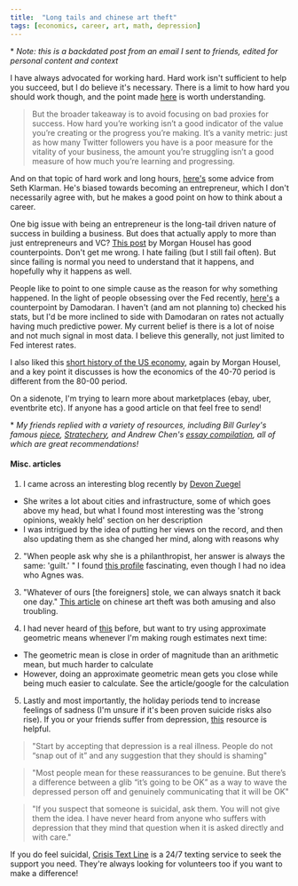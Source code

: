 ```yaml
---
title:  "Long tails and chinese art theft"
tags: [economics, career, art, math, depression]
---
```


\* *Note: this is a backdated post from an email I sent to friends, edited for personal content and context*

I have always advocated for working hard. Hard work isn't sufficient to help you succeed, but I do believe it's necessary. There is a limit to how hard you should work though, and the point made [here](https://www.nateliason.com/blog/struggle-porn "struggle porn")
 is worth understanding.

> But the broader takeaway is to avoid focusing on bad proxies for success. How hard you’re working isn’t a good indicator of the value you’re creating or the progress you’re making. It’s a vanity metric: just as how many Twitter followers you have is a poor measure for the vitality of your business, the amount you’re struggling isn’t a good measure of how much you’re learning and progressing.

And on that topic of hard work and long hours, [here's](https://community.intelligentfanatics.com/t/seth-klarmans-career-advice/1468 "Klarman advice") some advice from Seth Klarman. He's biased towards becoming an entrepreneur, which I don't necessarily agree with, but he makes a good point on how to think about a career. 

One big issue with being an entrepreneur is the long-tail driven nature of success in building a business. But does that actually apply to more than just entrepreneurs and VC? [This post](https://www.collaborativefund.com/blog/tails-you-win/ "tails you win") by Morgan Housel has good counterpoints. Don't get me wrong. I hate failing (but I still fail often). But since failing is normal you need to understand that it happens, and hopefully why it happens as well. 

People like to point to one simple cause as the reason for why something happened. In the light of people obsessing over the Fed recently, [here's](http://aswathdamodaran.blogspot.com/2018/12/is-there-signal-in-noise-yield-curves.html "signal vs noise") a counterpoint by Damodaran. I haven't (and am not planning to) checked his stats, but I'd be more inclined to side with Damodaran on rates not actually having much predictive power. My current belief is there is a lot of noise and not much signal in most data. I believe this generally, not just limited to Fed interest rates.

I also liked this [short history of the US economy](https://www.collaborativefund.com/blog/how-this-all-happened/ "US economy history"), again by Morgan Housel, and a key point it discusses is how the economics of the 40-70 period is different from the 80-00 period. 

On a sidenote, I'm trying to learn more about marketplaces (ebay, uber, eventbrite etc). If anyone has a good article on that feel free to send! 

\* *My friends replied with a variety of resources, including Bill Gurley's famous [piece](http://abovethecrowd.com/2012/11/13/all-markets-are-not-created-equal-10-factors-to-consider-when-evaluating-digital-marketplaces/ "Bill Gurley"), [Stratechery](https://stratechery.com/ "Stratechery"), and Andrew Chen's [essay compilation](https://andrewchen.co/marketplace-startups-best-essays/ "Andrew Chen"), all of which are great recommendations!*

#### Misc. articles
1. I came across an interesting blog recently by [Devon Zuegel](https://devonzuegel.com/page/about-me "Devon Zuegel")
  * She writes a lot about cities and infrastructure, some of which goes above my head, but what I found most interesting was the 'strong opinions, weakly held' section on her description
  * I was intrigued by the idea of putting her views on the record, and then also updating them as she changed her mind, along with reasons why

2. "When people ask why she is a philanthropist, her answer is always the same: 'guilt.' " I found [this profile](https://www.nytimes.com/2018/11/03/style/agnes-gund-philanthropy.html "Agnes Gund") fascinating, even though I had no idea who Agnes was.

3. "Whatever of ours \[the foreigners\] stole, we can always snatch it back one day." [This article](https://www.gq.com/story/the-great-chinese-art-heist "chinese art theft") on chinese art theft was both amusing and also troubling.  

4. I had never heard of [this](https://aperiodical.com/2018/02/approaching-fermi-problems-with-the-approximate-geometric-mean/ "AGM") before, but want to try using approximate geometric means whenever I'm making rough estimates next time: 
  * The geometric mean is close in order of magnitude than an arithmetic mean, but much harder to calculate
  * However, doing an approximate geometric mean gets you close while being much easier to calculate. See the article/google for the calculation

5. Lastly and most importantly, the holiday periods tend to increase feelings of sadness (I'm unsure if it's been proven suicide risks also rise). If you or your friends suffer from depression, [this](https://www.wsj.com/articles/how-can-you-help-someone-who-is-depressed-1543242613 "WSJ depression") resource is helpful. 

  > "Start by accepting that depression is a real illness. People do not “snap out of it” and any suggestion that they should is shaming"

  > "Most people mean for these reassurances to be genuine. But there’s a difference between a glib “it’s going to be OK” as a way to wave the depressed person off and genuinely communicating that it will be OK"

  > "If you suspect that someone is suicidal, ask them. You will not give them the idea. I have never heard from anyone who suffers with depression that they mind that question when it is asked directly and with care."

  If you do feel suicidal, [Crisis Text Line](https://www.crisistextline.org/ "CTL") is a 24/7 texting service to seek the support you need. They're always looking for volunteers too if you want to make a difference!
